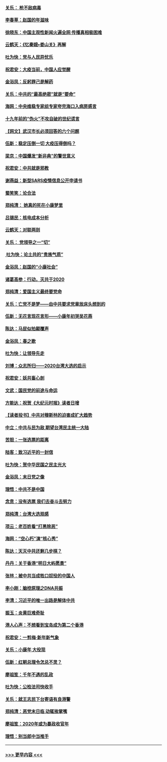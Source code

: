#### [关乐： 枪不敌病毒](../pages/nsc993/n11826746.md?t=01281322) 
#### [李春草：赵国的年滋味](../pages/nsc993/n11826321.md?t=01281322) 
#### [徐晓东：中国主观性新闻火遍全网 传播真相极困难](../pages/nsc993/n11826508.md?t=01281322) 
#### [云鹤天：《忆秦娥▪娄山关》再解](../pages/nsc993/n11824682.md?t=01281322) 
#### [吐为快：党与人民异忧乐](../pages/nsc993/n11824660.md?t=01281322) 
#### [祝君安：大疫当前，中国人应觉醒](../pages/nsc993/n11821946.md?t=01281322) 
#### [金浴凤：反躬罪己是解药](../pages/nsc993/n11820280.md?t=01281322) 
#### [关乐：中共的“最高绝密”就是“要命”](../pages/nsc993/n11816946.md?t=01281322) 
#### [海网：中央维稳专家组专家夸完海口入病房感言](../pages/nsc993/n11815138.md?t=01281322) 
#### [十九年前的“伪火”不攻自破的世纪谎言](../pages/nsc993/n11813238.md?t=01281322) 
#### [【网文】武汉市长必须回答的六个问题](../pages/nsc993/n11813848.md?t=01281322) 
#### [伍新：稳定压倒一切 大疫压得倒吗？](../pages/nsc993/n11812634.md?t=01281322) 
#### [梁京：中国爆发“新非典”的警世意义](../pages/nsc993/n11812554.md?t=01281322) 
#### [祝君安：中共就是邪教](../pages/nsc993/n11812431.md?t=01281322) 
#### [谢燕益：新型SARS疫情信息公开申请书](../pages/nsc993/n11808840.md?t=01281322) 
#### [蜀笑笑：论合法](../pages/nsc993/n11808064.md?t=01281322) 
#### [郑纯清： 她真的死在小康梦里](../pages/nsc993/n11806623.md?t=01281322) 
#### [吕锡民：核电成本分析](../pages/nsc993/n11806284.md?t=01281322) 
#### [云鹤天：对联两则](../pages/nsc993/n11805957.md?t=01281322) 
#### [关乐： 党领导之一“切”](../pages/nsc993/n11804505.md?t=01281322) 
#### [ 吐为快：论土共的“贵族气质”](../pages/nsc993/n11804490.md?t=01281322) 
#### [金浴凤：赵国的“小康社会”](../pages/nsc993/n11804452.md?t=01281322) 
#### [诸葛高参：行动，灭共于2020](../pages/nsc993/n11804120.md?t=01281322) 
#### [郑纯清：爱国主义最终要党命](../pages/nsc993/n11802197.md?t=01281322) 
#### [关乐：亡党不是梦——由中共要求党章放床头想到的](../pages/nsc993/n11802156.md?t=01281322) 
#### [伍新：无花言现花言形——小康年初哭吴花燕](../pages/nsc993/n11800044.md?t=01281322) 
#### [陈达：马屁似拍颠覆声](../pages/nsc993/n11800010.md?t=01281322) 
#### [金浴凤：春之歌](../pages/nsc993/n11797687.md?t=01281322) 
#### [吐为快：让领导先走](../pages/nsc993/n11797512.md?t=01281322) 
#### [刘博：众志所归——2020台湾大选的启示](../pages/nsc993/n11796878.md?t=01281322) 
#### [祝君安：妖共畜心剖](../pages/nsc993/n11794273.md?t=01281322) 
#### [文武：国民党的前途与命运](../pages/nsc993/n11794198.md?t=01281322) 
#### [方能达：祝贺《大纪元时报》读者日增](../pages/nsc993/n11793807.md?t=01281322) 
#### [【读者投书】中共对穆斯林的迫害成扩大趋势](../pages/nsc993/n11791371.md?t=01281322) 
#### [中立：中共与民为敌 期望台湾民主统一大陆](../pages/nsc993/n11790392.md?t=01281322) 
#### [苦胆：一张选票的距离](../pages/nsc993/n11788914.md?t=01281322) 
#### [陆客：致习近平的一封信](../pages/nsc993/n11788867.md?t=01281322) 
#### [吐为快：贺中华民国之民主光大](../pages/nsc993/n11788618.md?t=01281322) 
#### [金浴凤：末日党之像](../pages/nsc993/n11787475.md?t=01281322) 
#### [理悟：中共不是中国](../pages/nsc993/n11787463.md?t=01281322) 
#### [念贲：没有选票  我们去奋斗去努力](../pages/nsc993/n11787398.md?t=01281322) 
#### [郑纯清：台湾大选观感](../pages/nsc993/n11786210.md?t=01281322) 
#### [项云：老百姓看“打黑除恶”](../pages/nsc993/n11785398.md?t=01281322) 
#### [海网：“空心朽”演“核心秀”](../pages/nsc993/n11783874.md?t=01281322) 
#### [陈达：天灭中共还剩几步棋？](../pages/nsc993/n11783719.md?t=01281322) 
#### [丹丹：关于香港“明日大屿愿景”](../pages/nsc993/n11783273.md?t=01281322) 
#### [张林：被中共当成牲口奴役的中国人](../pages/nsc993/n11782397.md?t=01281322) 
#### [李小刚：脑控原理之DNA共振](../pages/nsc993/n11780962.md?t=01281322) 
#### [李清：习近平的唯一出路是解体中共](../pages/nsc993/n11780866.md?t=01281322) 
#### [振玉：炎黄巨难奇耻](../pages/nsc993/n11779632.md?t=01281322) 
#### [港人心声：不想看到宝岛成为第二个香港](../pages/nsc993/n11778817.md?t=01281322) 
#### [祝君安：一剪梅‧新年新气象](../pages/nsc993/n11776340.md?t=01281322) 
#### [关乐：小康年 大役现](../pages/nsc993/n11774213.md?t=01281322) 
#### [伍新：红朝总理令怎总不灵？](../pages/nsc993/n11770813.md?t=01281322) 
#### [廖祖笙：千年不遇的乱政](../pages/nsc993/n11770373.md?t=01281322) 
#### [吐为快：公检法司快收手](../pages/nsc993/n11770359.md?t=01281322) 
#### [关乐：就王志民下台寄语有良港警](../pages/nsc993/n11769903.md?t=01281322) 
#### [郑纯清：恶党末日临 动辄挨掌嘴](../pages/nsc993/n11769356.md?t=01281322) 
#### [廖祖笙：2020年或为暴政收官年](../pages/nsc993/n11768216.md?t=01281322) 
#### [理悟：别当郎中当推手](../pages/nsc993/n11768243.md?t=01281322) 

----
#### [ >>> 更早内容 <<< ](../indexes/nsc993-earlier.md)
